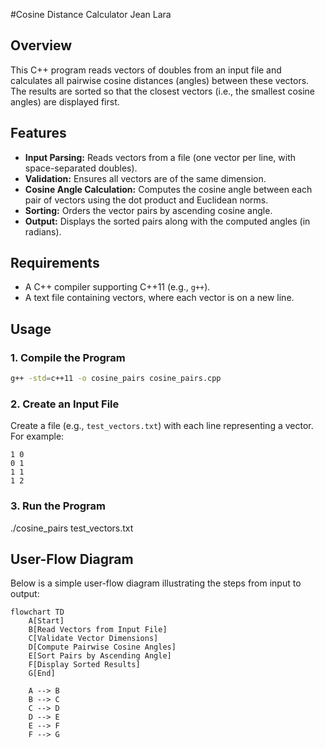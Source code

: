#Cosine Distance Calculator Jean Lara
## Overview
This C++ program reads vectors of doubles from an input file and calculates all pairwise cosine distances (angles) between these vectors. The results are sorted so that the closest vectors (i.e., the smallest cosine angles) are displayed first.

## Features
- **Input Parsing:** Reads vectors from a file (one vector per line, with space-separated doubles).
- **Validation:** Ensures all vectors are of the same dimension.
- **Cosine Angle Calculation:** Computes the cosine angle between each pair of vectors using the dot product and Euclidean norms.
- **Sorting:** Orders the vector pairs by ascending cosine angle.
- **Output:** Displays the sorted pairs along with the computed angles (in radians).

## Requirements
- A C++ compiler supporting C++11 (e.g., `g++`).
- A text file containing vectors, where each vector is on a new line.

## Usage

### 1. Compile the Program
```bash
g++ -std=c++11 -o cosine_pairs cosine_pairs.cpp
```
### 2. Create an Input File

Create a file (e.g., `test_vectors.txt`) with each line representing a vector. For example: 
```
1 0
0 1
1 1
1 2
```
### 3. Run the Program
./cosine_pairs test_vectors.txt

## User-Flow Diagram

Below is a simple user-flow diagram illustrating the steps from input to output:
```
flowchart TD
    A[Start]
    B[Read Vectors from Input File]
    C[Validate Vector Dimensions]
    D[Compute Pairwise Cosine Angles]
    E[Sort Pairs by Ascending Angle]
    F[Display Sorted Results]
    G[End]

    A --> B
    B --> C
    C --> D
    D --> E
    E --> F
    F --> G
```
